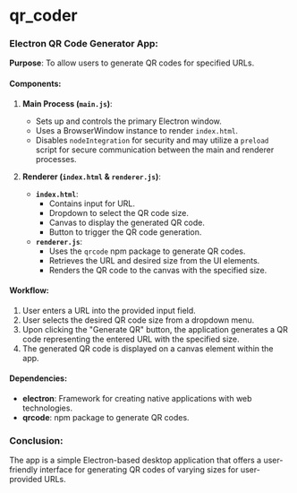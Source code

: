# qr_coder


### Electron QR Code Generator App:

**Purpose**: To allow users to generate QR codes for specified URLs.

#### Components:

1. **Main Process (`main.js`)**:
   - Sets up and controls the primary Electron window.
   - Uses a BrowserWindow instance to render `index.html`.
   - Disables `nodeIntegration` for security and may utilize a `preload` script for secure communication between the main and renderer processes.

2. **Renderer (`index.html` & `renderer.js`)**:
   - **`index.html`**:
     - Contains input for URL.
     - Dropdown to select the QR code size.
     - Canvas to display the generated QR code.
     - Button to trigger the QR code generation.
   - **`renderer.js`**:
     - Uses the `qrcode` npm package to generate QR codes.
     - Retrieves the URL and desired size from the UI elements.
     - Renders the QR code to the canvas with the specified size.

#### Workflow:

1. User enters a URL into the provided input field.
2. User selects the desired QR code size from a dropdown menu.
3. Upon clicking the "Generate QR" button, the application generates a QR code representing the entered URL with the specified size.
4. The generated QR code is displayed on a canvas element within the app.

#### Dependencies:
- **electron**: Framework for creating native applications with web technologies.
- **qrcode**: npm package to generate QR codes.

### Conclusion:

The app is a simple Electron-based desktop application that offers a user-friendly interface for generating QR codes of varying sizes for user-provided URLs.